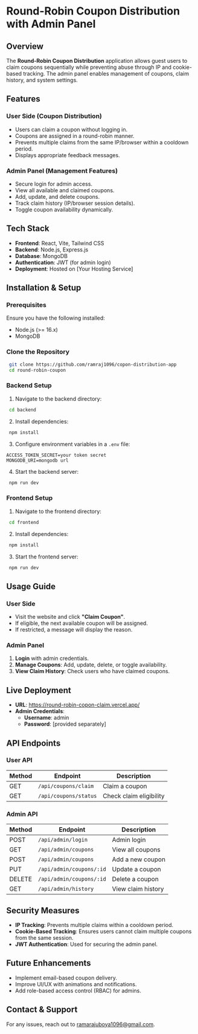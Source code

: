 # Round-Robin Coupon Distribution with Admin Panel

## Overview
The **Round-Robin Coupon Distribution** application allows guest users to claim coupons sequentially while preventing abuse through IP and cookie-based tracking. The admin panel enables management of coupons, claim history, and system settings.

## Features
### **User Side (Coupon Distribution)**
- Users can claim a coupon without logging in.
- Coupons are assigned in a round-robin manner.
- Prevents multiple claims from the same IP/browser within a cooldown period.
- Displays appropriate feedback messages.

### **Admin Panel (Management Features)**
- Secure login for admin access.
- View all available and claimed coupons.
- Add, update, and delete coupons.
- Track claim history (IP/browser session details).
- Toggle coupon availability dynamically.

## Tech Stack
- **Frontend**: React, Vite, Tailwind CSS
- **Backend**: Node.js, Express.js
- **Database**: MongoDB
- **Authentication**: JWT (for admin login)
- **Deployment**: Hosted on [Your Hosting Service]

## Installation & Setup
### **Prerequisites**
Ensure you have the following installed:
- Node.js (>= 16.x)
- MongoDB

### **Clone the Repository**
```sh
 git clone https://github.com/ramraj1096/copon-distribution-app
 cd round-robin-coupon
```

### **Backend Setup**
1. Navigate to the backend directory:
```sh
 cd backend
```
2. Install dependencies:
```sh
 npm install
```
3. Configure environment variables in a `.env` file:
```
ACCESS_TOKEN_SECRET=your token secret
MONGODB_URI=mongodb url
```
4. Start the backend server:
```sh
 npm run dev
```

### **Frontend Setup**
1. Navigate to the frontend directory:
```sh
 cd frontend
```
2. Install dependencies:
```sh
 npm install
```
3. Start the frontend server:
```sh
 npm run dev
```

## Usage Guide
### **User Side**
- Visit the website and click **"Claim Coupon"**.
- If eligible, the next available coupon will be assigned.
- If restricted, a message will display the reason.

### **Admin Panel**
1. **Login** with admin credentials.
2. **Manage Coupons**: Add, update, delete, or toggle availability.
3. **View Claim History**: Check users who have claimed coupons.

## Live Deployment
- **URL**: https://round-robin-copon-claim.vercel.app/
- **Admin Credentials**:
  - **Username**: admin
  - **Password**: [provided separately]

## API Endpoints
### **User API**
| Method | Endpoint       | Description |
|--------|--------------|-------------|
| GET    | `/api/coupons/claim` | Claim a coupon |
| GET    | `/api/coupons/status` | Check claim eligibility |

### **Admin API**
| Method | Endpoint       | Description |
|--------|--------------|-------------|
| POST   | `/api/admin/login` | Admin login |
| GET    | `/api/admin/coupons` | View all coupons |
| POST   | `/api/admin/coupons` | Add a new coupon |
| PUT    | `/api/admin/coupons/:id` | Update a coupon |
| DELETE | `/api/admin/coupons/:id` | Delete a coupon |
| GET    | `/api/admin/history` | View claim history |

## Security Measures
- **IP Tracking**: Prevents multiple claims within a cooldown period.
- **Cookie-Based Tracking**: Ensures users cannot claim multiple coupons from the same session.
- **JWT Authentication**: Used for securing the admin panel.

## Future Enhancements
- Implement email-based coupon delivery.
- Improve UI/UX with animations and notifications.
- Add role-based access control (RBAC) for admins.

## Contact & Support
For any issues, reach out to ramarajuboya1096@gmail.com.


